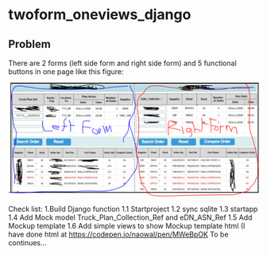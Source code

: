 # twoform_oneviews_django

## Problem
There are 2 forms (left side form and right side form)  and 5 functional buttons in one page like this figure:

![Image of Capture](https://raw.githubusercontent.com/naowal/twoform_oneviews_django/main/Capture2.PNG)

Check list:
1.Build Django function
1.1  Startproject
1.2 sync sqlite
1.3 startapp
1.4 Add Mock model Truck_Plan_Collection_Ref and eDN_ASN_Ref
1.5 Add Mockup template 
1.6 Add simple views to show Mockup template html (I have done html at https://codepen.io/naowal/pen/MWeBpOK
To be continues...

